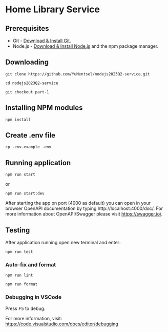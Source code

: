# Home Library Service

## Prerequisites

- Git - [Download & Install Git](https://git-scm.com/downloads).
- Node.js - [Download & Install Node.js](https://nodejs.org/en/download/) and the npm package manager.

## Downloading

```
git clone https://github.com/YuMentsel/nodejs2023Q2-service.git
```

```
cd nodejs2023Q2-service
```

```
git checkout part-1
```

## Installing NPM modules

```
npm install
```

## Create .env file

```
cp .env.example .env
```

## Running application

```
npm run start
```
or

```
npm run start:dev
```

After starting the app on port (4000 as default) you can open
in your browser OpenAPI documentation by typing http://localhost:4000/doc/.
For more information about OpenAPI/Swagger please visit https://swagger.io/.

## Testing

After application running open new terminal and enter:

```
npm run test
```

### Auto-fix and format

```
npm run lint
```

```
npm run format
```

### Debugging in VSCode

Press <kbd>F5</kbd> to debug.

For more information, visit: https://code.visualstudio.com/docs/editor/debugging
